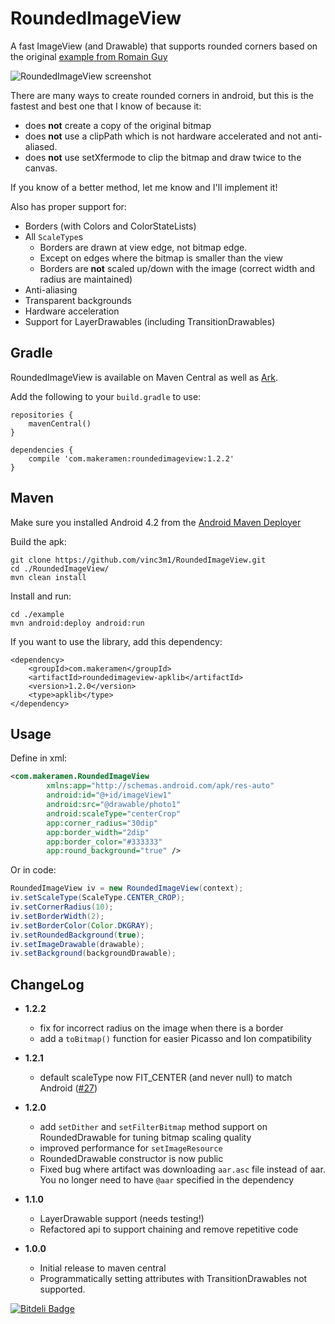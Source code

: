 RoundedImageView
================

A fast ImageView (and Drawable) that supports rounded corners based on the original [example from Romain Guy](http://www.curious-creature.org/2012/12/11/android-recipe-1-image-with-rounded-corners/)

![RoundedImageView screenshot](https://raw.github.com/makeramen/RoundedImageView/master/screenshot.png)

There are many ways to create rounded corners in android, but this is the fastest and best one that I know of because it:
* does **not** create a copy of the original bitmap
* does **not** use a clipPath which is not hardware accelerated and not anti-aliased.
* does **not** use setXfermode to clip the bitmap and draw twice to the canvas.

If you know of a better method, let me know and I'll implement it!

Also has proper support for:
* Borders (with Colors and ColorStateLists)
* All `ScaleType`s
  * Borders are drawn at view edge, not bitmap edge.
  * Except on edges where the bitmap is smaller than the view
  * Borders are **not** scaled up/down with the image (correct width and radius are maintained)
* Anti-aliasing
* Transparent backgrounds
* Hardware acceleration
* Support for LayerDrawables (including TransitionDrawables)


Gradle
----
RoundedImageView is available on Maven Central as well as [Ark](https://github.com/ark/ark).

Add the following to your `build.gradle` to use:
```
repositories {
    mavenCentral()
}

dependencies {
    compile 'com.makeramen:roundedimageview:1.2.2'
}
```

Maven
----

Make sure you installed Android 4.2 from the [Android Maven Deployer](https://github.com/mosabua/maven-android-sdk-deployer)

Build the apk:
```
git clone https://github.com/vinc3m1/RoundedImageView.git
cd ./RoundedImageView/
mvn clean install
```
Install and run:
````
cd ./example
mvn android:deploy android:run
````
If you want to use the library, add this dependency:
```
<dependency>
    <groupId>com.makeramen</groupId>
    <artifactId>roundedimageview-apklib</artifactId>
    <version>1.2.0</version>
    <type>apklib</type>
</dependency>
```

Usage
----
Define in xml:

```xml
<com.makeramen.RoundedImageView
        xmlns:app="http://schemas.android.com/apk/res-auto"
        android:id="@+id/imageView1"
        android:src="@drawable/photo1"
        android:scaleType="centerCrop"
        app:corner_radius="30dip"
        app:border_width="2dip"
        app:border_color="#333333"
        app:round_background="true" />
```

Or in code:

```java
RoundedImageView iv = new RoundedImageView(context);
iv.setScaleType(ScaleType.CENTER_CROP);
iv.setCornerRadius(10);
iv.setBorderWidth(2);
iv.setBorderColor(Color.DKGRAY);
iv.setRoundedBackground(true);
iv.setImageDrawable(drawable);
iv.setBackground(backgroundDrawable);
```


ChangeLog
----------

* **1.2.2**
    * fix for incorrect radius on the image when there is a border
    * add a `toBitmap()` function for easier Picasso and Ion compatibility
* **1.2.1**
    * default scaleType now FIT_CENTER (and never null) to match Android ([#27](https://github.com/vinc3m1/RoundedImageView/issues/27))
* **1.2.0**
    * add `setDither` and `setFilterBitmap` method support on RoundedDrawable for tuning bitmap scaling quality
    * improved performance for `setImageResource`
    * RoundedDrawable constructor is now public
    * Fixed bug where artifact was downloading `aar.asc` file instead of aar. You no longer need to have `@aar` specified in the dependency

* **1.1.0**
    * LayerDrawable support (needs testing!)
    * Refactored api to support chaining and remove repetitive code

* **1.0.0**
    * Initial release to maven central
    * Programmatically setting attributes with TransitionDrawables not supported.



[![Bitdeli Badge](https://d2weczhvl823v0.cloudfront.net/vinc3m1/roundedimageview/trend.png)](https://bitdeli.com/free "Bitdeli Badge")

